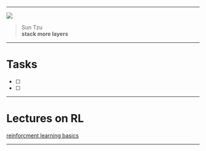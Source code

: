 ___

![](https://encrypted-tbn0.gstatic.com/images?q=tbn:ANd9GcTNhX06sFyqqMkNojnWeX8QZHdR5F6iAlOdZw&usqp=CAU)

>Sun Tzu  
**stack more layers**
___
# Tasks
- [ ] 
- [ ]  
___
# Lectures on RL 
[reinforcment learning basics](https://youtu.be/iEUrX_eEWNY)
___
